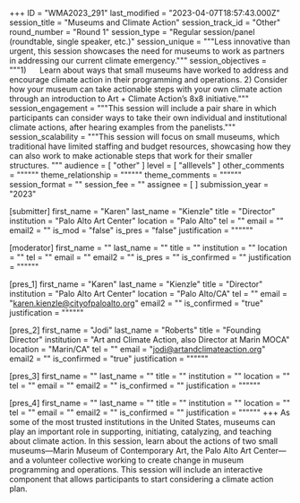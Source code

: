 +++
ID = "WMA2023_291"
last_modified = "2023-04-07T18:57:43.000Z"
session_title = "Museums and Climate Action"
session_track_id = "Other"
round_number = "Round 1"
session_type = "Regular session/panel (roundtable, single speaker, etc.)"
session_unique = """Less innovative than urgent, this session showcases the need for museums to work as partners in addressing our current climate emergency."""
session_objectives = """1)      Learn about ways that small museums have worked to address and encourage climate action in their programming and operations.
  2) Consider how your museum can take actionable steps with your own climate action through an introduction to Art + Climate Action’s 8x8 initiative."""
session_engagement = """This session will include a pair share in which participants can consider ways to take their own individual and institutional climate actions, after hearing examples from the panelists."""
session_scalability = """This session will focus on small museums, which traditional have limited staffing and budget resources, showcasing how they can also work to make actionable steps that work for their smaller structures.
"""
audience = [ "other" ]
level = [ "alllevels" ]
other_comments = """"""
theme_relationship = """"""
theme_comments = """"""
session_format = ""
session_fee = ""
assignee = [  ]
submission_year = "2023"

[submitter]
first_name = "Karen"
last_name = "Kienzle"
title = "Director"
institution = "Palo Alto Art Center"
location = "Palo Alto"
tel = ""
email = ""
email2 = ""
is_mod = "false"
is_pres = "false"
justification = """"""

[moderator]
first_name = ""
last_name = ""
title = ""
institution = ""
location = ""
tel = ""
email = ""
email2 = ""
is_pres = ""
is_confirmed = ""
justification = """"""

[pres_1]
first_name = "Karen"
last_name = "Kienzle"
title = "Director"
institution = "Palo Alto Art Center"
location = "Palo Alto/CA"
tel = ""
email = "karen.kienzle@cityofpaloalto.org"
email2 = ""
is_confirmed = "true"
justification = """"""

[pres_2]
first_name = "Jodi"
last_name = "Roberts"
title = "Founding Director"
institution = "Art and Climate Action, also Director at Marin MOCA"
location = "Marin/CA"
tel = ""
email = "jodi@artandclimateaction.org"
email2 = ""
is_confirmed = "true"
justification = """"""

[pres_3]
first_name = ""
last_name = ""
title = ""
institution = ""
location = ""
tel = ""
email = ""
email2 = ""
is_confirmed = ""
justification = """"""

[pres_4]
first_name = ""
last_name = ""
title = ""
institution = ""
location = ""
tel = ""
email = ""
email2 = ""
is_confirmed = ""
justification = """"""
+++
 As some of the most trusted institutions in the United States, museums can play an important role in supporting, initiating, catalyzing, and teaching about climate action. In this session, learn about the actions of two small museums—Marin Museum of Contemporary Art, the Palo Alto Art Center—and a volunteer collective working to create change in museum programming and operations. This session will include an interactive component that allows participants to start considering a climate action plan. 
  
